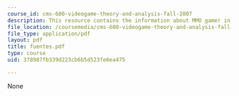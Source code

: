 ```yaml
---
course_id: cms-600-videogame-theory-and-analysis-fall-2007
description: This resource contains the information about MMO gamer in this course.
file_location: /coursemedia/cms-600-videogame-theory-and-analysis-fall-2007/378987fb339d223cb6b5d523fe6ea475_fuentes.pdf
file_type: application/pdf
layout: pdf
title: fuentes.pdf
type: course
uid: 378987fb339d223cb6b5d523fe6ea475

---
```

None